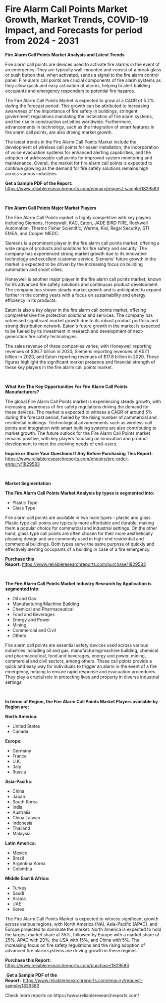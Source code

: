 <p><h1>Fire Alarm Call Points Market Growth, Market Trends, COVID-19 Impact, and Forecasts for period from 2024 - 2031</h1></p><p><strong>Fire Alarm Call Points Market Analysis and Latest Trends</strong></p>
<p><p>Fire alarm call points are devices used to activate fire alarms in the event of an emergency. They are typically wall-mounted and consist of a break glass or push button that, when activated, sends a signal to the fire alarm control panel. Fire alarm call points are crucial components of fire alarm systems as they allow quick and easy activation of alarms, helping to alert building occupants and emergency responders to potential fire hazards.</p><p>The Fire Alarm Call Points Market is expected to grow at a CAGR of 5.2% during the forecast period. This growth can be attributed to increasing awareness of the importance of fire safety in buildings, stringent government regulations mandating the installation of fire alarm systems, and the rise in construction activities worldwide. Furthermore, advancements in technology, such as the integration of smart features in fire alarm call points, are also driving market growth.</p><p>The latest trends in the Fire Alarm Call Points Market include the development of wireless call points for easier installation, the incorporation of voice evacuation systems for enhanced alerting capabilities, and the adoption of addressable call points for improved system monitoring and maintenance. Overall, the market for fire alarm call points is expected to continue growing as the demand for fire safety solutions remains high across various industries.</p></p>
<p><strong>Get a Sample PDF of the Report:&nbsp;</strong> <a href="https://www.reliableresearchreports.com/enquiry/request-sample/1829583">https://www.reliableresearchreports.com/enquiry/request-sample/1829583</a></p>
<p>&nbsp;</p>
<p><strong>Fire Alarm Call Points Major Market Players</strong></p>
<p><p>The Fire Alarm Call Points market is highly competitive with key players including Siemens, Honeywell, KAC, Eaton, JADE BIRD FIRE, Rockwell Automation, Thermo Fisher Scientific, Werma, Kisi, Regal Security, STI EMEA, and Cooper MEDC.</p><p>Siemens is a prominent player in the fire alarm call points market, offering a wide range of products and solutions for fire safety and security. The company has experienced strong market growth due to its innovative technology and excellent customer service. Siemens' future growth in the market is expected to be driven by the increasing focus on building automation and smart cities.</p><p>Honeywell is another major player in the fire alarm call points market, known for its advanced fire safety solutions and continuous product development. The company has shown steady market growth and is anticipated to expand further in the coming years with a focus on sustainability and energy efficiency in its products.</p><p>Eaton is also a key player in the fire alarm call points market, offering comprehensive fire protection solutions and services. The company has witnessed significant market growth due to its robust product portfolio and strong distribution network. Eaton's future growth in the market is expected to be fueled by its investment in research and development of next-generation fire safety technologies.</p><p>The sales revenue of these companies varies, with Honeywell reporting revenues of $36.7 billion in 2020, Siemens reporting revenues of €57.1 billion in 2020, and Eaton reporting revenues of $17.8 billion in 2020. These figures highlight the significant market presence and financial strength of these key players in the fire alarm call points market.</p></p>
<p>&nbsp;</p>
<p><strong>What Are The Key Opportunities For Fire Alarm Call Points Manufacturers?</strong></p>
<p><p>The global Fire Alarm Call Points market is experiencing steady growth, with increasing awareness of fire safety regulations driving the demand for these devices. The market is expected to witness a CAGR of around 5% during the forecast period, fueled by the rising number of commercial and residential buildings. Technological advancements such as wireless call points and integration with smart building systems are also contributing to market growth. The future outlook for the Fire Alarm Call Points market remains positive, with key players focusing on innovation and product development to meet the evolving needs of end-users.</p></p>
<p><strong>Inquire or Share Your Questions If Any Before Purchasing This Report:</strong> <a href="https://www.reliableresearchreports.com/enquiry/pre-order-enquiry/1829583">https://www.reliableresearchreports.com/enquiry/pre-order-enquiry/1829583</a></p>
<p>&nbsp;</p>
<p><strong>Market Segmentation</strong></p>
<p><strong>The Fire Alarm Call Points Market Analysis by types is segmented into:</strong></p>
<p><ul><li>Plastic Type</li><li>Glass Type</li></ul></p>
<p><p>Fire alarm call points are available in two main types - plastic and glass. Plastic type call points are typically more affordable and durable, making them a popular choice for commercial and industrial settings. On the other hand, glass type call points are often chosen for their more aesthetically pleasing design and are commonly used in high-end residential and commercial buildings. Both types serve the same purpose of quickly and effectively alerting occupants of a building in case of a fire emergency.</p></p>
<p><strong>Purchase this Report:&nbsp;</strong><a href="https://www.reliableresearchreports.com/purchase/1829583">https://www.reliableresearchreports.com/purchase/1829583</a></p>
<p>&nbsp;</p>
<p><strong>The Fire Alarm Call Points Market Industry Research by Application is segmented into:</strong></p>
<p><ul><li>Oil and Gas</li><li>Manufacturing/Machine Building</li><li>Chemical and Pharmaceutical</li><li>Food and Beverages</li><li>Energy and Power</li><li>Mining</li><li>Commercial and Civil</li><li>Others</li></ul></p>
<p><p>Fire alarm call points are essential safety devices used across various industries including oil and gas, manufacturing/machine building, chemical and pharmaceutical, food and beverages, energy and power, mining, commercial and civil sectors, among others. These call points provide a quick and easy way for individuals to trigger an alarm in the event of a fire emergency, helping to ensure rapid response and evacuation procedures. They play a crucial role in protecting lives and property in diverse industrial settings.</p></p>
<p>&nbsp;</p>
<p><strong>In terms of Region, the Fire Alarm Call Points Market Players available by Region are:</strong></p>
<p>
    <p> <strong> North America: </strong>
        <ul>
            <li>United States</li>
            <li>Canada</li>
        </ul>
        </p> 
    <p> <strong> Europe: </strong>
        <ul>
            <li>Germany</li>
            <li>France</li>
            <li>U.K.</li>
            <li>Italy</li>
            <li>Russia</li>
        </ul>
        </p> 
    <p> <strong> Asia-Pacific: </strong>
        <ul>
            <li>China</li>
            <li>Japan</li>
            <li>South Korea</li>
            <li>India</li>
            <li>Australia</li>
            <li>China Taiwan</li>
            <li>Indonesia</li>
            <li>Thailand</li>
            <li>Malaysia</li>
        </ul>
        </p> 
    <p> <strong> Latin America: </strong>
        <ul>
            <li>Mexico</li>
            <li>Brazil</li>
            <li>Argentina Korea</li>
            <li>Colombia</li>
        </ul>
        </p> 
    <p> <strong> Middle East & Africa: </strong>
        <ul>
            <li>Turkey</li>
            <li>Saudi</li>
            <li>Arabia</li>
            <li>UAE</li>
            <li>Korea</li>
        </ul>
    </p>
    </p>
<p><p>The Fire Alarm Call Points Market is expected to witness significant growth across various regions, with North America (NA), Asia-Pacific (APAC), and Europe projected to dominate the market. North America is expected to hold the largest market share at 35%, followed by Europe with a market share of 25%, APAC with 20%, the USA with 15%, and China with 5%. The increasing focus on fire safety regulations and the rising adoption of advanced fire alarm systems are driving growth in these regions.</p></p>
<p><strong>Purchase this Report: </strong><a href="https://www.reliableresearchreports.com/purchase/1829583">https://www.reliableresearchreports.com/purchase/1829583</a></p>
<p>&nbsp;<strong>Get a Sample PDF of the Report:&nbsp;&nbsp;</strong><a href="https://www.reliableresearchreports.com/enquiry/request-sample/1829583">https://www.reliableresearchreports.com/enquiry/request-sample/1829583</a></p>
<p><strong></strong></p>
<p>Check more reports on https://www.reliableresearchreports.com/</p>